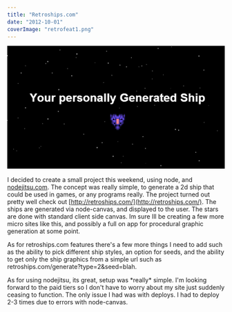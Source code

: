 ```yaml
---
title: "Retroships.com"
date: "2012-10-01"
coverImage: "retrofeat1.png"
---
```


[![retroship](images/retroship.png)](http://www.somethinghitme.com/wp-content/uploads/2012/10/retroship.png)

I decided to create a small project this weekend, using node, and [nodejitsu.com](http://nodejitsu.com). The concept was really simple, to generate a 2d ship that could be used in games, or any programs really. The project turned out pretty well check out [http://retroships.com/](http://retroships.com/). The ships are generated via node-canvas, and displayed to the user. The stars are done with standard client side canvas. Im sure Ill be creating a few more micro sites like this, and possibly a full on app for procedural graphic generation at some point.

As for retroships.com features there's a few more things I need to add such as the ability to pick different ship styles, an option for seeds, and the ability to get only the ship graphics from a simple url such as retroships.com/generate?type=2&seed=blah.

As for using nodejitsu, its great, setup was \*really\* simple. I'm looking forward to the paid tiers so I don't have to worry about my site just suddenly ceasing to function. The only issue I had was with deploys. I had to deploy 2-3 times due to errors with node-canvas.
